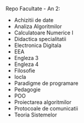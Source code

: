Repo Facultate - An 2:
- Achizitii de date
- Analiza Algoritmilor
- Calculatoare Numerice I
- Didactica specialitatii
- Electronica Digitala
- EEA
- Engleza 3
- Engleza 4
- Filosofie
- Iocla
- Paradigme de programare
- Pedagogie
- POO
- Proiectarea algoritmilor
- Protocoale de comunicatii
- Teoria Sistemelor
